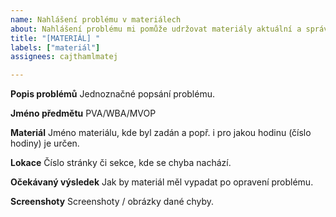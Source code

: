 ```yaml
---
name: Nahlášení problému v materiálech
about: Nahlášení problému mi pomůže udržovat materiály aktuální a správné pro budoucí generace.
title: "[MATERIÁL] "
labels: ["materiál"]
assignees: cajthamlmatej

---
```


**Popis problémů**
Jednoznačné popsání problému.

**Jméno předmětu**
PVA/WBA/MVOP

**Materiál**
Jméno materiálu, kde byl zadán a popř. i pro jakou hodinu (číslo hodiny) je určen.

**Lokace**
Číslo stránky či sekce, kde se chyba nachází.

**Očekávaný výsledek**
Jak by materiál měl vypadat po opravení problému.

**Screenshoty**
Screenshoty / obrázky dané chyby.